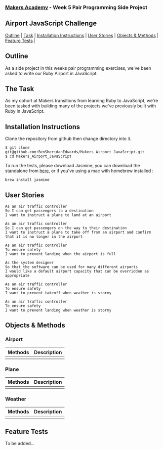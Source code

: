 ### [Makers Academy](http://www.makersacademy.com) - Week 5 Pair Programming Side Project

Airport JavaScript Challenge 
-

[Outline](#Outline) | [Task](#Task) | [Installation Instructions](#Installation) | [User Stories](#Story) | [Objects & Methods](#Methods) | [Feature Tests](#Feature_Tests) |


## <a name="Outline">Outline</a>
 
As a side project in this weeks pair programming exercises, we've been asked to write our Ruby Airport in JavaScript. 

## <a name="Task">The Task</a>
As my cohort at Makers transitions from learning Ruby to JavaScript, we're been tasked with building many of the projects we've previously built with Ruby in JavaScript.

## <a name="Installation">Installation Instructions</a>

Clone the repository from github then change directory into it.

```
$ git clone git@github.com:BenSheridanEdwards/Makers_Airport_JavaScript.git
$ cd Makers_Airport_JavaScript
```

To run the tests, please download Jasmine, you can download the standalone from [here](https://github.com/jasmine/jasmine/releases), or if you've using a mac with homebrew installed
:

```
brew install jasmine
```

## <a name="Story">User Stories</a>

```
As an air traffic controller 
So I can get passengers to a destination 
I want to instruct a plane to land at an airport

As an air traffic controller 
So I can get passengers on the way to their destination 
I want to instruct a plane to take off from an airport and confirm that it is no longer in the airport

As an air traffic controller 
To ensure safety 
I want to prevent landing when the airport is full 

As the system designer
So that the software can be used for many different airports
I would like a default airport capacity that can be overridden as appropriate

As an air traffic controller 
To ensure safety 
I want to prevent takeoff when weather is stormy 

As an air traffic controller 
To ensure safety 
I want to prevent landing when weather is stormy 
```

## <a name="Methods">Objects & Methods</a>

### Airport

| Methods        | Description                                            |
|----------------|--------------------------------------------------------|
| | |


### Plane

| Methods        | Description                                            |
|----------------|--------------------------------------------------------|
|||


### Weather

| Methods        | Description                                            |
|----------------|--------------------------------------------------------|
|||

## <a name="Feature Test">Feature Tests</a>

To be added...
